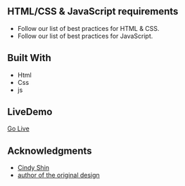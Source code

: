 ## HTML/CSS & JavaScript requirements

- Follow our list of best practices for HTML & CSS.
- Follow our list of best practices for JavaScript.

## Built With

- Html
- Css
- js

## LiveDemo

[Go Live](https://hevarkas.github.io/Google-Club-Qaiwan-University/)

## Acknowledgments

- [Cindy Shin](https://www.behance.net/adagio07)
- [author of the original design](https://www.behance.net/gallery/29845175/CC-Global-Summit-2015)
